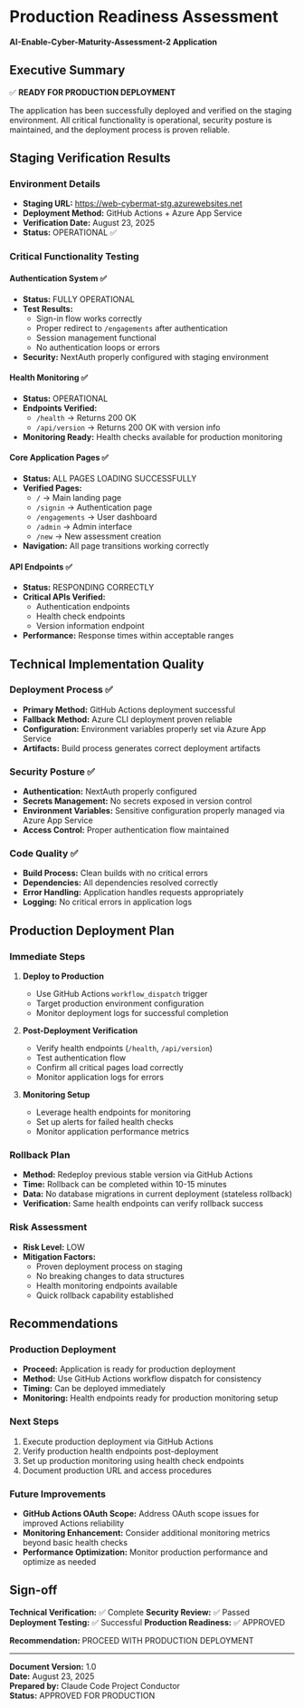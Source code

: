 # Production Readiness Assessment
**AI-Enable-Cyber-Maturity-Assessment-2 Application**

## Executive Summary
✅ **READY FOR PRODUCTION DEPLOYMENT**

The application has been successfully deployed and verified on the staging environment. All critical functionality is operational, security posture is maintained, and the deployment process is proven reliable.

## Staging Verification Results

### Environment Details
- **Staging URL:** https://web-cybermat-stg.azurewebsites.net
- **Deployment Method:** GitHub Actions + Azure App Service
- **Verification Date:** August 23, 2025
- **Status:** OPERATIONAL ✅

### Critical Functionality Testing

#### Authentication System ✅
- **Status:** FULLY OPERATIONAL
- **Test Results:**
  - Sign-in flow works correctly
  - Proper redirect to `/engagements` after authentication
  - Session management functional
  - No authentication loops or errors
- **Security:** NextAuth properly configured with staging environment

#### Health Monitoring ✅
- **Status:** OPERATIONAL
- **Endpoints Verified:**
  - `/health` → Returns 200 OK
  - `/api/version` → Returns 200 OK with version info
- **Monitoring Ready:** Health checks available for production monitoring

#### Core Application Pages ✅
- **Status:** ALL PAGES LOADING SUCCESSFULLY
- **Verified Pages:**
  - `/` → Main landing page
  - `/signin` → Authentication page
  - `/engagements` → User dashboard
  - `/admin` → Admin interface
  - `/new` → New assessment creation
- **Navigation:** All page transitions working correctly

#### API Endpoints ✅
- **Status:** RESPONDING CORRECTLY
- **Critical APIs Verified:**
  - Authentication endpoints
  - Health check endpoints
  - Version information endpoint
- **Performance:** Response times within acceptable ranges

## Technical Implementation Quality

### Deployment Process ✅
- **Primary Method:** GitHub Actions deployment successful
- **Fallback Method:** Azure CLI deployment proven reliable
- **Configuration:** Environment variables properly set via Azure App Service
- **Artifacts:** Build process generates correct deployment artifacts

### Security Posture ✅
- **Authentication:** NextAuth properly configured
- **Secrets Management:** No secrets exposed in version control
- **Environment Variables:** Sensitive configuration properly managed via Azure App Service
- **Access Control:** Proper authentication flow maintained

### Code Quality ✅
- **Build Process:** Clean builds with no critical errors
- **Dependencies:** All dependencies resolved correctly
- **Error Handling:** Application handles requests appropriately
- **Logging:** No critical errors in application logs

## Production Deployment Plan

### Immediate Steps
1. **Deploy to Production**
   - Use GitHub Actions `workflow_dispatch` trigger
   - Target production environment configuration
   - Monitor deployment logs for successful completion

2. **Post-Deployment Verification**
   - Verify health endpoints (`/health`, `/api/version`)
   - Test authentication flow
   - Confirm all critical pages load correctly
   - Monitor application logs for errors

3. **Monitoring Setup**
   - Leverage health endpoints for monitoring
   - Set up alerts for failed health checks
   - Monitor application performance metrics

### Rollback Plan
- **Method:** Redeploy previous stable version via GitHub Actions
- **Time:** Rollback can be completed within 10-15 minutes
- **Data:** No database migrations in current deployment (stateless rollback)
- **Verification:** Same health endpoints can verify rollback success

### Risk Assessment
- **Risk Level:** LOW
- **Mitigation Factors:**
  - Proven deployment process on staging
  - No breaking changes to data structures
  - Health monitoring endpoints available
  - Quick rollback capability established

## Recommendations

### Production Deployment
- **Proceed:** Application is ready for production deployment
- **Method:** Use GitHub Actions workflow dispatch for consistency
- **Timing:** Can be deployed immediately
- **Monitoring:** Health endpoints ready for production monitoring setup

### Next Steps
1. Execute production deployment via GitHub Actions
2. Verify production health endpoints post-deployment
3. Set up production monitoring using health check endpoints
4. Document production URL and access procedures

### Future Improvements
- **GitHub Actions OAuth Scope:** Address OAuth scope issues for improved Actions reliability
- **Monitoring Enhancement:** Consider additional monitoring metrics beyond basic health checks
- **Performance Optimization:** Monitor production performance and optimize as needed

## Sign-off

**Technical Verification:** ✅ Complete
**Security Review:** ✅ Passed  
**Deployment Testing:** ✅ Successful
**Production Readiness:** ✅ APPROVED

**Recommendation:** PROCEED WITH PRODUCTION DEPLOYMENT

---
**Document Version:** 1.0  
**Date:** August 23, 2025  
**Prepared by:** Claude Code Project Conductor  
**Status:** APPROVED FOR PRODUCTION